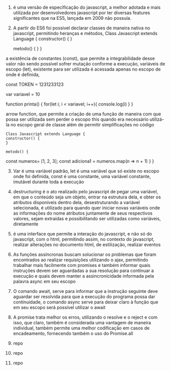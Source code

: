 1. é uma versão de especificação do javascript, a melhor adotada e mais utilizada por desenvolvedores javascript por ter diversas features significantes que na ES5, lançada em 2009 não possuía.

2. A partir do ES6 foi possivel declarar classes de maneira nativa no javascript, permitindo heranças e métodos,
Class Javascript extends Language {
	constructor() {
	}
	
	metodo() {
		}
}

a existência de constantes (const), que permite a integrabilidade desse valor não sendo possível sofrer mutação conforme a execução, variáveis de escopo (let), existente para ser utilizada é acessada apenas no escopo de onde é definida,

const TOKEN = 1231233123

var variavel = 10

function printa() {
	for(let i; i < variavel; i++){
console.log(i)
	}
}

 arrow function, que permite a criação de uma função de maneira com que possa ser utilizada sem perder o escopo this quando era necessário utilizá-la no escopo geral de classe além de permitir simplificações no código

	Class Javascript extends Language {
	constructor() {
	}
	
	metodo() {
const numeros= [1, 2, 3];
const adiciona1 = numeros.map(n => n + 1)
		}
}

3. Var é uma variável padrão, let é uma variável que só existe no escopo onde foi definida, const é uma constante, uma variável constante, imutável durante toda a execução

4. destructuring é o ato realizado pelo javascript de pegar uma variável, em que o conteúdo seja um objeto, entrar na estrutura dela, e obter os atributos disponíveis dentro dela, desestruturando a variável selecionada, é utilizado para quando quer iniciar novas variáveis onde as informações do nome atributos juntamente de seus respectivos valores, sejam extraídas e possibilitando ser utilizadas como variáveis, diretamente

5. é uma interface que permite a interação do javascript, e não só do javascript, com o html, permitindo assim, no contexto do javascript, realizar alterações no documento html, de estilização, realizar eventos

6. As funções assíncronas buscam solucionar os problemas que foram encontrados ao realizar requisições utilizando o ajax, permitindo trabalhar mais facilmente com promises e também informar quais instruções devem ser aguardadas a sua resolução para continuar a execução e quais devem manter a assincronicidade informada pela palavra async em seu escopo

7. O comando await, serve para informar que a instrução seguinte deve aguardar ser resolvida para que a execução do programa possa dar continuidade, o comando async serve para deixar claro à função que em seu escopo será possível utilizar o await 

8. A promise trata melhor os erros, utilizando o resolve e o reject e com isso, que claro, também é considerada uma vantagem de maneira individual, também permite uma melhor codificação em casos de encadeamento, fornecendo também o uso do Promise.all

9. repo

10. repo

11. repo
